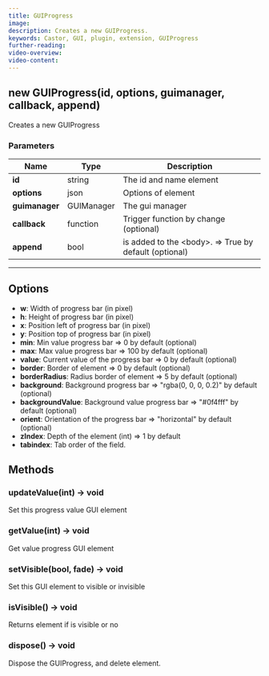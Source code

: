 ```yaml
---
title: GUIProgress
image:
description: Creates a new GUIProgress.
keywords: Castor, GUI, plugin, extension, GUIProgress
further-reading:
video-overview:
video-content:
---
```


## new GUIProgress(id, options, guimanager, callback, append)

Creates a new GUIProgress

### Parameters

| Name           | Type       | Description                                                    |
| -------------- | ---------- | -------------------------------------------------------------- |
| **id**         | string     | The id and name element                                        |
| **options**    | json       | Options of element                                             |
| **guimanager** | GUIManager | The gui manager                                                |
| **callback**   | function   | Trigger function by change (optional)                          |
| **append**     | bool       | is added to the &lt;body&gt;. =&gt; True by default (optional) |

---

## Options

- **w**: Width of progress bar (in pixel)
- **h**: Height of progress bar (in pixel)
- **x**: Position left of progress bar (in pixel)
- **y**: Position top of progress bar (in pixel)
- **min**: Min value progress bar =&gt; 0 by default (optional)
- **max**: Max value progress bar =&gt; 100 by default (optional)
- **value**: Current value of the progress bar =&gt; 0 by default (optional)
- **border**: Border of element =&gt; 0 by default (optional)
- **borderRadius**: Radius border of element =&gt; 5 by default (optional)
- **background**: Background progress bar =&gt; "rgba(0, 0, 0, 0.2)" by default (optional)
- **backgroundValue**: Background value progress bar =&gt; "#0f4fff" by default (optional)
- **orient**: Orientation of the progress bar =&gt; "horizontal" by default (optional)
- **zIndex**: Depth of the element (int) =&gt; 1 by default
- **tabindex**: Tab order of the field.

## Methods

### updateValue(int) → void

Set this progress value GUI element

### getValue(int) → void

Get value progress GUI element

### setVisible(bool, fade) → void

Set this GUI element to visible or invisible

### isVisible() → void

Returns element if is visible or no

### dispose() → void

Dispose the GUIProgress, and delete element.
